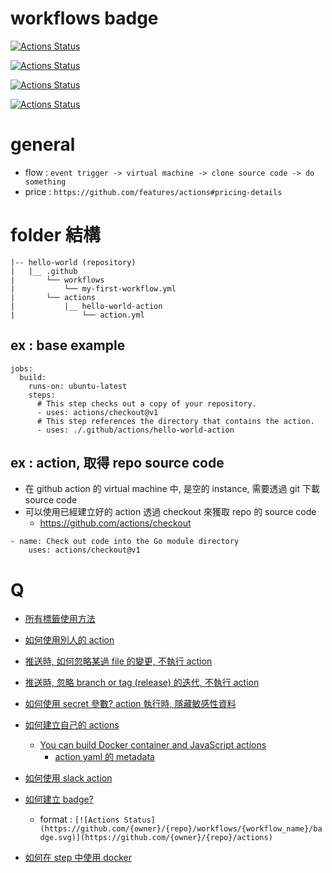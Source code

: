 # workflows badge

[![Actions Status](https://github.com/jhaoheng/githubAction_training/workflows/bash/badge.svg)](https://github.com/jhaoheng/githubAction_training/actions)

[![Actions Status](https://github.com/jhaoheng/githubAction_training/workflows/golang/badge.svg)](https://github.com/jhaoheng/githubAction_training/actions)

[![Actions Status](https://github.com/jhaoheng/githubAction_training/workflows/docker/badge.svg)](https://github.com/jhaoheng/githubAction_training/actions)

[![Actions Status](https://github.com/jhaoheng/githubAction_training/workflows/coverage/badge.svg)](https://github.com/jhaoheng/githubAction_training/actions)

# general

- flow : `event trigger -> virtual machine -> clone source code -> do something`
- price : `https://github.com/features/actions#pricing-details`

# folder 結構

```
|-- hello-world (repository)
|   |__ .github
|       └── workflows
|           └── my-first-workflow.yml
|       └── actions
|           |__ hello-world-action
|               └── action.yml
```

## ex : base example

```
jobs:
  build:
    runs-on: ubuntu-latest
    steps:
      # This step checks out a copy of your repository.
      - uses: actions/checkout@v1
      # This step references the directory that contains the action.
      - uses: ./.github/actions/hello-world-action
```

## ex : action, 取得 repo source code

- 在 github action 的 virtual machine 中, 是空的 instance, 需要透過 git 下載 source code
- 可以使用已經建立好的 action 透過 checkout 來獲取 repo 的 source code
    - https://github.com/actions/checkout

```
- name: Check out code into the Go module directory
    uses: actions/checkout@v1
```

# Q
- [所有標籤使用方法](https://docs.github.com/en/actions/reference/workflow-syntax-for-github-actions)

- [如何使用別人的 action](https://docs.github.com/en/actions/configuring-and-managing-workflows/configuring-a-workflow#referencing-actions-in-your-workflow)

- [推送時, 如何忽略某過 file 的變更, 不執行 action](https://help.github.com/en/articles/workflow-syntax-for-github-actions#onpushpull_requestpaths)

- [推送時, 忽略 branch or tag (release) 的迭代, 不執行 action](https://help.github.com/en/articles/workflow-syntax-for-github-actions#example-ignoring-branches-and-tags)

- [如何使用 secret 參數? action 執行時, 隱藏敏感性資料](https://help.github.com/en/articles/virtual-environments-for-github-actions#creating-and-using-secrets-encrypted-variables)

- [如何建立自己的 actions](https://docs.github.com/en/actions/creating-actions)
  - [You can build Docker container and JavaScript actions](https://help.github.com/en/articles/about-actions#types-of-actions)
	- [action yaml 的 metadata](https://docs.github.com/en/actions/creating-actions/metadata-syntax-for-github-actions)

- [如何使用 slack action](https://github.com/marketplace/actions/action-slack)

- [如何建立 badge?](https://docs.github.com/en/actions/configuring-and-managing-workflows/configuring-a-workflow#adding-a-workflow-status-badge-to-your-repository)
	- format : `[![Actions Status](https://github.com/{owner}/{repo}/workflows/{workflow_name}/badge.svg)](https://github.com/{owner}/{repo}/actions)`

- [如何在 step 中使用 docker](https://docs.github.com/en/actions/configuring-and-managing-workflows/configuring-a-workflow#referencing-a-container-on-docker-hub)

